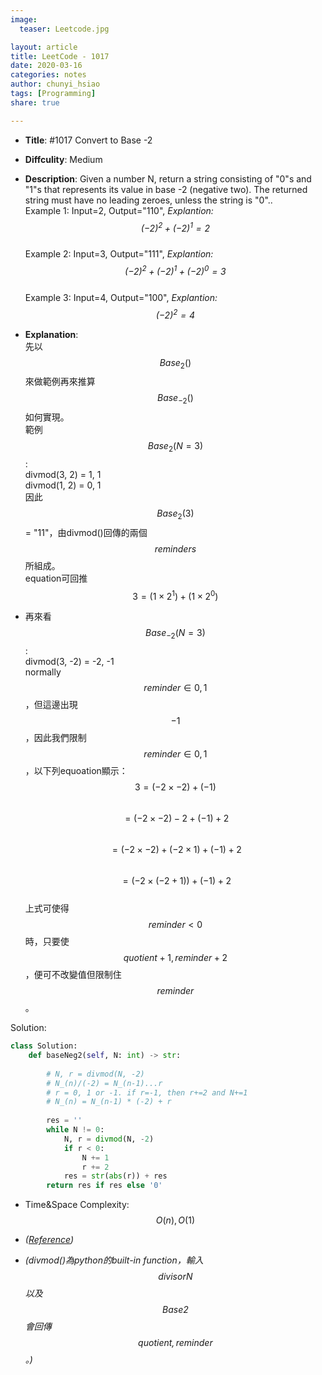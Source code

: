 ```yaml
---
image:
  teaser: Leetcode.jpg

layout: article
title: LeetCode - 1017
date: 2020-03-16
categories: notes
author: chunyi_hsiao
tags: [Programming]
share: true

---
```


- **Title**: #1017 Convert to Base -2
- **Diffculity**: Medium 
- **Description**: Given a number N, return a string consisting of "0"s and "1"s that represents its value in base -2 (negative two). The returned string must have no leading zeroes, unless the string is "0"..  
Example 1: Input=2, Output="110", *Explantion: $$(-2) ^ 2 + (-2) ^ 1 = 2$$*  
Example 2: Input=3, Output="111", *Explantion: $$(-2) ^ 2 + (-2) ^ 1 + (-2) ^ 0 = 3$$*  
Example 3: Input=4, Output="100", *Explantion: $$(-2) ^ {2} = 4$$*  

- **Explanation**:  
先以$$Base_2()$$來做範例再來推算$$Base_{-2}()$$如何實現。  
範例 $$Base_2(N=3)$$:  
divmod(3, 2) = 1, 1  
divmod(1, 2) = 0, 1  
因此$$Base_2(3)$$ = "11"，由divmod()回傳的兩個$$reminders$$所組成。  
equation可回推 $$3 = (1\times2^1) + (1\times2^0)$$  
- 再來看$$Base_{-2}(N=3)$$:  
divmod(3, -2) = -2, -1  
normally $$reminder \in {0 ,1}$$，但這邊出現$$-1$$，因此我們限制$$reminder\in{0, 1}$$，以下列equoation顯示：  
$$3 = (-2\times-2) + (-1)$$  
$$  = (-2\times-2) - 2 + (-1) + 2 $$  
$$  = (-2\times-2) + (-2\times1) + (-1) + 2 $$  
$$  = (-2\times(-2+1)) + (-1) + 2 $$  
上式可使得$$reminder<0$$時，只要使$$quotient+1, reminder+2$$，便可不改變值但限制住$$reminder$$。  


Solution:
```python
class Solution:
    def baseNeg2(self, N: int) -> str:
        
        # N, r = divmod(N, -2)
        # N_(n)/(-2) = N_(n-1)...r
        # r = 0, 1 or -1. if r=-1, then r+=2 and N+=1
        # N_(n) = N_(n-1) * (-2) + r
        
        res = ''
        while N != 0:
            N, r = divmod(N, -2)
            if r < 0:
                N += 1
                r += 2
            res = str(abs(r)) + res
        return res if res else '0'
```
- Time&Space Complexity: $$O(n), O(1)$$


- *([Reference](https://leetcode.com/problems/convert-to-base-2/discuss/540820/python-fast-(greater98)-short-detailed-explanation-and-some-tips-only-basic-arithmetics-any-base))*  
- *(divmod()為python的built-in function，輸入$$divisor N$$以及$$Base 2$$會回傳$$quotient, reminder$$。)*  
